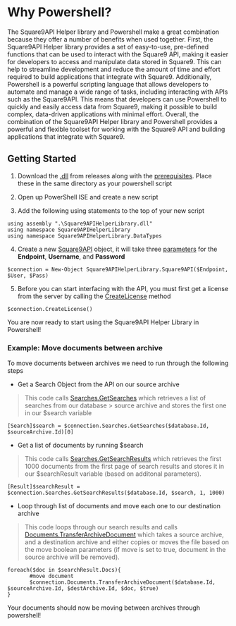 
# Why Powershell?

  

The Square9API Helper library and Powershell make a great combination because they offer a number of benefits when used together. First, the Square9API Helper library provides a set of easy-to-use, pre-defined functions that can be used to interact with the Square9 API, making it easier for developers to access and manipulate data stored in Square9. This can help to streamline development and reduce the amount of time and effort required to build applications that integrate with Square9. Additionally, Powershell is a powerful scripting language that allows developers to automate and manage a wide range of tasks, including interacting with APIs such as the Square9API. This means that developers can use Powershell to quickly and easily access data from Square9, making it possible to build complex, data-driven applications with minimal effort. Overall, the combination of the Square9API Helper library and Powershell provides a powerful and flexible toolset for working with the Square9 API and building applications that integrate with Square9.

  

## Getting Started

1. Download the [.dll](https://github.com/chrisstoll1/Square9APIHelperLibrary/releases) from releases along with the [prerequisites](https://github.com/chrisstoll1/Square9APIHelperLibrary#prerequisites). Place these in the same directory as your powershell script

2. Open up PowerShell ISE and create a new script

3. Add the following using statements to the top of your new script

```
using assembly ".\Square9APIHelperLibrary.dll"
using namespace Square9APIHelperLibrary
using namespace Square9APIHelperLibrary.DataTypes
```

4. Create a new [Square9API](../api/Square9APIHelperLibrary.Square9API.html) object, it will take three [parameters](../api/Square9APIHelperLibrary.Square9API.html#Square9APIHelperLibrary_Square9API__ctor_System_String_System_String_System_String_) for the **Endpoint**, **Username**, and **Password**

```
$connection = New-Object Square9APIHelperLibrary.Square9API($Endpoint, $User, $Pass)
```

5. Before you can start interfacing with the API, you must first get a license from the server by calling the [CreateLicense](../api/Square9APIHelperLibrary.Square9API.html#Square9APIHelperLibrary_Square9API_CreateLicense) method

```
$connection.CreateLicense()
```

You are now ready to start using the Square9API Helper Library in Powershell!

### Example: Move documents between archive
To move documents between archives we need to run through the following steps

 - Get a Search Object from the API on our source archive
> This code calls [Searches.GetSearches](../api/Square9APIHelperLibrary.Square9APIComponents.Searches.html#Square9APIHelperLibrary_Square9APIComponents_Searches_GetSearches_System_Int32_System_Int32_System_Int32_) which retrieves a list of searches from our database > source archive and stores the first one in our $search variable
 ```
 [Search]$search = $connection.Searches.GetSearches($database.Id, $sourceArchive.Id)[0]
 ```
 - Get a list of documents by running $search
 > This code calls [Searches.GetSearchResults](../api/Square9APIHelperLibrary.Square9APIComponents.Searches.html#Square9APIHelperLibrary_Square9APIComponents_Searches_GetSearchResults_System_Int32_Square9APIHelperLibrary_DataTypes_Search_System_Int32_System_Int32_System_Int32_System_Int32_System_Int32_) which retrieves the first 1000 documents from the first page of search results and stores it in our $searchResult variable (based on additonal parameters). 
 ```
 [Result]$searchResult = $connection.Searches.GetSearchResults($database.Id, $search, 1, 1000)
 ```
 - Loop through list of documents and move each one to our destination archive
 > This code loops through our search results and calls [Documents.TransferArchiveDocument](../api/Square9APIHelperLibrary.Square9APIComponents.Documents.html#Square9APIHelperLibrary_Square9APIComponents_Documents_TransferArchiveDocument_System_Int32_System_Int32_System_Int32_Square9APIHelperLibrary_DataTypes_Doc_System_Boolean_) which takes a source archive, and a destination archive and either copies or moves the file based on the move boolean parameters (if move is set to true, document in the source archive will be removed). 
 ```
 foreach($doc in $searchResult.Docs){
        #move document
        $connection.Documents.TransferArchiveDocument($database.Id, $sourceArchive.Id, $destArchive.Id, $doc, $true)
}
 ```

Your documents should now be moving between archives through powershell! 



